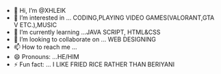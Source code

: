 - 👋 Hi, I’m @XHLEIK
- 👀 I’m interested in ... CODING,PLAYING VIDEO GAMES(VALORANT,GTA V ETC.),MUSIC
- 🌱 I’m currently learning ...JAVA SCRIPT, HTML&CSS
- 💞️ I’m looking to collaborate on ... WEB DESIGNING
- 📫 How to reach me ...
- 😄 Pronouns: ...HE/HIM
- ⚡ Fun fact: ... I LIKE FRIED RICE RATHER THAN BERIYANI

<!---
XHLEIK/XHLEIK is a ✨ special ✨ repository because its `README.md` (this file) appears on your GitHub profile.
You can click the Preview link to take a look at your changes.
--->
